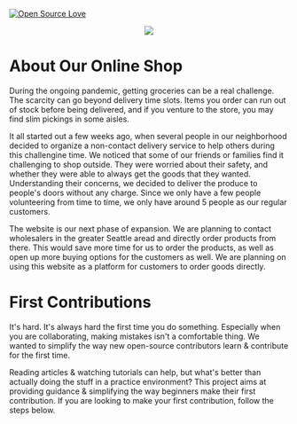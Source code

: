 [![Open Source Love](https://badges.frapsoft.com/os/v1/open-source.svg?v=103)](https://github.com/ellerbrock/open-source-badges/)

<p align="center">
  <img src="./src/assets/images/header.png">
</p>



# About Our Online Shop

During the ongoing pandemic, getting groceries can be a real challenge. The scarcity can go beyond delivery time slots. Items you order can run out of stock before being delivered, and if you venture to the store, you may find slim pickings in some aisles. 

It all started out a few weeks ago, when several people in our neighborhood decided to organize a non-contact delivery service to help others during this challengine time. We noticed that some of our friends or families find it challenging to shop outside. They were worried about their safety, and whether they were able to always get the goods that they wanted. Understanding their concerns, we decided to deliver the produce to people's doors without any charge. Since we only have a few people volunteering from time to time, we only have around 5 people as our regular customers. 

The website is our next phase of expansion. We are planning to contact wholesalers in the greater Seattle aread and directly order products from there. This would save more time for us to order the products, as well as open up more buying options for the customers as well. We are planning on using this website as a platform for customers to order goods directly. 


# First Contributions

It's hard. It's always hard the first time you do something. Especially when you are collaborating, making mistakes isn't a comfortable thing. We wanted to simplify the way new open-source contributors learn & contribute for the first time.

Reading articles & watching tutorials can help, but what's better than actually doing the stuff in a practice environment? This project aims at providing guidance & simplifying the way beginners make their first contribution. If you are looking to make your first contribution, follow the steps below.

